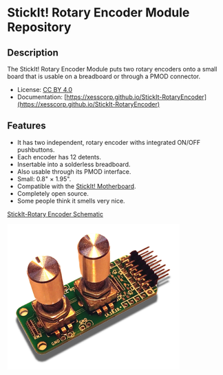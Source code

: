 # StickIt! Rotary Encoder Module Repository


## Description

The StickIt! Rotary Encoder Module puts two rotary encoders onto a small
board that is usable on a breadboard or through a PMOD connector.

* License: [CC BY 4.0](http://creativecommons.org/licenses/by/4.0/legalcode)
* Documentation: [https://xesscorp.github.io/StickIt-RotaryEncoder](https://xesscorp.github.io/StickIt-RotaryEncoder)


## Features

* It has two independent, rotary encoder withs integrated ON/OFF pushbuttons.
* Each encoder has 12 detents.
* Insertable into a solderless breadboard.
* Also usable through its PMOD interface.
* Small: 0.8" &times; 1.95".
* Compatible with the [StickIt! Motherboard](http://www.xess.com/shop/product/stickit-mb-4_0/).
* Completely open source.
* Some people think it smells very nice.

[ StickIt-Rotary Encoder Schematic ](https://xesscorp.github.io/StickIt-RotaryEncoder/misc/schematic.pdf)

<img src="docs/images/cover.jpg" width="400"/>
